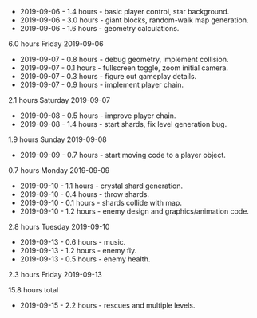 * 2019-09-06 - 1.4 hours - basic player control, star background.
* 2019-09-06 - 3.0 hours - giant blocks, random-walk map generation.
* 2019-09-06 - 1.6 hours - geometry calculations.

6.0 hours Friday 2019-09-06


* 2019-09-07 - 0.8 hours - debug geometry, implement collision.
* 2019-09-07 - 0.1 hours - fullscreen toggle, zoom initial camera.
* 2019-09-07 - 0.3 hours - figure out gameplay details.
* 2019-09-07 - 0.9 hours - implement player chain.

2.1 hours Saturday 2019-09-07


* 2019-09-08 - 0.5 hours - improve player chain.
* 2019-09-08 - 1.4 hours - start shards, fix level generation bug.

1.9 hours Sunday 2019-09-08


* 2019-09-09 - 0.7 hours - start moving code to a player object.

0.7 hours Monday 2019-09-09


* 2019-09-10 - 1.1 hours - crystal shard generation.
* 2019-09-10 - 0.4 hours - throw shards.
* 2019-09-10 - 0.1 hours - shards collide with map.
* 2019-09-10 - 1.2 hours - enemy design and graphics/animation code.

2.8 hours Tuesday 2019-09-10


* 2019-09-13 - 0.6 hours - music.
* 2019-09-13 - 1.2 hours - enemy fly.
* 2019-09-13 - 0.5 hours - enemy health.

2.3 hours Friday 2019-09-13

15.8 hours total


* 2019-09-15 - 2.2 hours - rescues and multiple levels.
